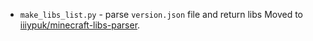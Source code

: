 * `make_libs_list.py` - parse `version.json` file and return libs
Moved to [iiiypuk/minecraft-libs-parser](https://github.com/iiiypuk/minecraft-libs-parser).
